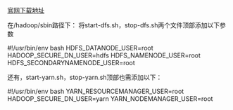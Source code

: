 <!--
 * @Author: wjn
 * @Date: 2020-09-06 07:08:41
 * @LastEditors: wjn
 * @LastEditTime: 2020-09-06 07:08:48
-->
[官网下载地址](https://www.apache.org/dyn/closer.cgi/hadoop/common/hadoop-2.10.0/hadoop-2.10.0.tar.gz)



在/hadoop/sbin路径下：
将start-dfs.sh，stop-dfs.sh两个文件顶部添加以下参数

#!/usr/bin/env bash
HDFS_DATANODE_USER=root
HADOOP_SECURE_DN_USER=hdfs
HDFS_NAMENODE_USER=root
HDFS_SECONDARYNAMENODE_USER=root

还有，start-yarn.sh，stop-yarn.sh顶部也需添加以下：

#!/usr/bin/env bash
YARN_RESOURCEMANAGER_USER=root
HADOOP_SECURE_DN_USER=yarn
YARN_NODEMANAGER_USER=root


